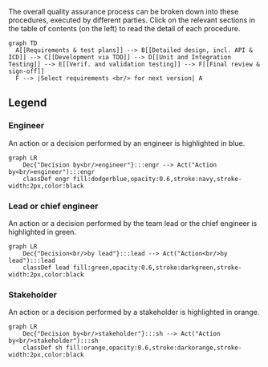 The overall quality assurance process can be broken down into these procedures, executed by different parties. Click on the relevant sections in the table of contents (on the left) to read the detail of each procedure.

``` mermaid
graph TD
  A[[Requirements & test plans]] --> B[[Detailed design, incl. API & ICD]] --> C[[Development via TDD]] --> D[[Unit and Integration Testing]] --> E[[Verif. and validation testing]] --> F[[Final review & sign-off]]
  F --> |Select requirements <br/> for next version| A
```

## Legend

### Engineer

An action or a decision performed by an engineer is highlighted in blue.

```mermaid
graph LR
    Dec{"Decision by<br/>engineer"}:::engr --> Act("Action by<br/>engineer"):::engr
    classDef engr fill:dodgerblue,opacity:0.6,stroke:navy,stroke-width:2px,color:black
```

### Lead or chief engineer

An action or a decision performed by the team lead or the chief engineer is highlighted in green.

```mermaid
graph LR
    Dec{"Decision<br/>by lead"}:::lead --> Act("Action<br/>by lead"):::lead
    classDef lead fill:green,opacity:0.6,stroke:darkgreen,stroke-width:2px,color:black
```

### Stakeholder

An action or a decision performed by a stakeholder is highlighted in orange.

```mermaid
graph LR
    Dec{"Decision by<br/>stakeholder"}:::sh --> Act("Action by<br/>stakeholder"):::sh
    classDef sh fill:orange,opacity:0.6,stroke:darkorange,stroke-width:2px,color:black
```